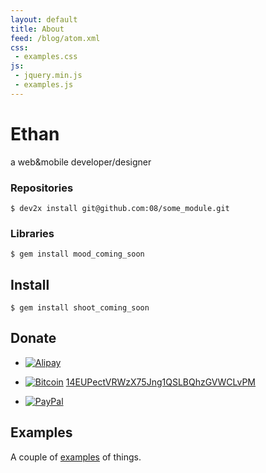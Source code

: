 ```yaml
---
layout: default
title: About
feed: /blog/atom.xml
css:
 - examples.css
js:
 - jquery.min.js
 - examples.js
---
```


# Ethan

a web&mobile developer/designer



### Repositories

    $ dev2x install git@github.com:08/some_module.git

### Libraries

    $ gem install mood_coming_soon

## Install

    $ gem install shoot_coming_soon

## Donate

* <a href= "http://www">![Alipay][alipay-png]</a>

* <a href= "bitcoin:14EUPectVRWzX75Jng1QSLBQhzGVWCLvPM?lab=ethan">![Bitcoin][bitcoin-svg]</a> [14EUPectVRWzX75Jng1QSLBQhzGVWCLvPM](bitcoin:14EUPectVRWzX75Jng1QSLBQhzGVWCLvPM?lab=ethan)

* <a href= "https://www.paypal.com/cgi-bin/webscr?cmd=_donations&business=yodaof%40gmail%2ecom&lc=C2&no_note=0&currency_code=USD&bn=PP%2dDonationsBF%3abtn_donateCC_LG%2egif%3aNonHostedGuest">![PayPal][paypal-gif]</a>


## Examples

A couple of [examples](/examples/) of things.

<ul id="examples">
  <!-- Random Examples -->
</ul>

[Bitcoins]: http://bitcoin.org/


[alipay-png]: https://img.alipay.com/sys/personalprod/style/mc/btn-index.png
[bitcoin-svg]: http://bitcoin.org/img/logotop.svg
[paypal-gif]: https://www.paypal.com/en_US/i/btn/btn_dg_pay_w_paypal.gif